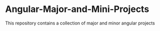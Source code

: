 # Angular-Major-and-Mini-Projects
This repository contains a collection of major and minor angular projects
